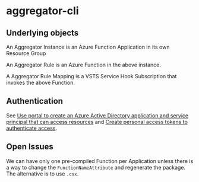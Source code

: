 # aggregator-cli

## Underlying objects

An Aggregator Instance is an Azure Function Application in its own Resource Group

An Aggregator Rule is an Azure Function in the above instance.

A Aggregator Rule Mapping is a VSTS Service Hook Subscription that invokes the above Function.

## Authentication

See [Use portal to create an Azure Active Directory application and service principal that can access resources](https://docs.microsoft.com/en-us/azure/azure-resource-manager/resource-group-create-service-principal-portal) and [Create personal access tokens to authenticate access](https://docs.microsoft.com/en-us/vsts/git/_shared/personal-access-tokens?view=vsts).

## Open Issues
We can have only one pre-compiled Function per Application unless there 
is a way to change the `FunctionNameAttribute` and regenerate the package.
The alternative is to use `.csx`.